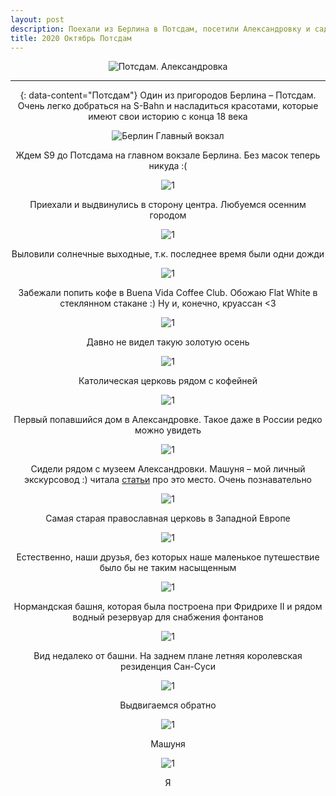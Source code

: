 ```yaml
---
layout: post
description: Поехали из Берлина в Потсдам, посетили Александровку и сады недалеко от Сан-Суси
title: 2020 Октябрь Потсдам
---
```

<style>
p {
    text-align: center
}
</style>
![Потсдам. Александровка](/assets/images/2020/oct/IMG_6484.jpg)

---
{: data-content="Потсдам"}
Один из пригородов Берлина – Потсдам. Очень легко добраться на S-Bahn и насладиться красотами, которые имеют свои историю с конца 18 века

![Берлин Главный вокзал](/assets/images/2020/oct/IMG_6453.jpg)

Ждем S9 до Потсдама на главном вокзале Берлина. Без масок теперь никуда :(

![1](/assets/images/2020/oct/IMG_6459.jpg)

Приехали и выдвинулись в сторону центра. Любуемся осенним городом

![1](/assets/images/2020/oct/IMG_6460.jpg)

Выловили солнечные выходные, т.к. последнее время были одни дожди

![1](/assets/images/2020/oct/IMG_6463.jpg)

Забежали попить кофе в Buena Vida Coffee Club. Обожаю Flat White в стеклянном стакане :) Ну и, конечно, круассан <3

![1](/assets/images/2020/oct/IMG_6470.jpg)

Давно не видел такую золотую осень

![1](/assets/images/2020/oct/IMG_6472.jpg)

Католическая церковь рядом с кофейней

![1](/assets/images/2020/oct/IMG_6476.jpg)

Первый попавшийся дом в Александровке. Такое даже в России редко можно увидеть

![1](/assets/images/2020/oct/IMG_6477.jpg)

Сидели рядом с музеем Александровки. Машуня – мой личный экскурсовод :) читала [статьи](https://www.dw.com/ru/%D1%80%D1%83%D1%81%D1%81%D0%BA%D0%B0%D1%8F-%D0%B4%D0%B5%D1%80%D0%B5%D0%B2%D0%BD%D1%8F-%D0%B0%D0%BB%D0%B5%D0%BA%D1%81%D0%B0%D0%BD%D0%B4%D1%80%D0%BE%D0%B2%D0%BA%D0%B0-%D0%B2-%D0%BF%D0%BE%D1%82%D1%81%D0%B4%D0%B0%D0%BC%D0%B5/a-36585815)
про это место. Очень познавательно

![1](/assets/images/2020/oct/IMG_6482.jpg)

Самая старая православная церковь в Западной Европе 

![1](/assets/images/2020/oct/IMG_6489.jpg)

Естественно, наши друзья, без которых наше маленькое путешествие было бы не таким насыщенным

![1](/assets/images/2020/oct/IMG_6500.jpg)

Нормандская башня, которая была построена при Фридрихе II и рядом водный резервуар для снабжения фонтанов

![1](/assets/images/2020/oct/IMG_6510.jpg)

Вид недалеко от башни. На заднем плане летняя королевская резиденция Сан-Суси

![1](/assets/images/2020/oct/IMG_6501.jpg)

Выдвигаемся обратно

![1](/assets/images/2020/oct/IMG_6516.jpg)

Машуня

![1](/assets/images/2020/oct/IMG_6519.jpg)

Я